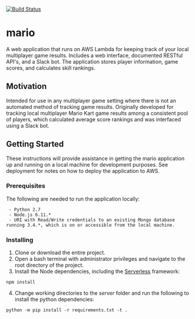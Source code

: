 [![Build Status](https://travis-ci.org/groppe/mario.svg?branch=development)](https://travis-ci.org/groppe/mario)
# mario
A web application that runs on AWS Lambda for keeping track of your local multiplayer game results. Includes a web interface, documented RESTful API's, and a Slack bot. The application stores player information, game scores, and calculates skill rankings.

## Motivation

Intended for use in any multiplayer game setting where there is not an automated method of tracking game results. Originally developed for tracking local multiplayer Mario Kart game results among a consistent pool of players, which calculated average score rankings and was interfaced using a Slack bot.

## Getting Started

These instructions will provide assistance in getting the mario application up and running on a local machine for development purposes. See deployment for notes on how to deploy the application to AWS.

### Prerequisites

The following are needed to run the application locally:
```
 - Python 2.7
 - Node.js 6.11.*
 - URI with Read/Write credentials to an existing Mongo database running 3.4.*, which is on or accessible from the local machine.
```

### Installing

1. Clone or download the entire project.
2. Open a bash terminal with administrator privileges and navigate to the root directory of the project.
3. Install the Node dependencies, including the [Serverless](https://serverless.com/) framework:
```
npm install
```

4. Change working directories to the *server* folder and run the following to install the python dependencies:

```
python -m pip install -r requirements.txt -t .
```